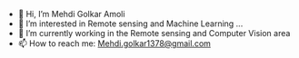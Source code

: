 - 👋 Hi, I’m Mehdi Golkar Amoli
- 👀 I’m interested in Remote sensing and Machine Learning ...
- 🌱 I’m currently working in the Remote sensing and Computer Vision area 
- 📫 How to reach me: Mehdi.golkar1378@gmail.com

<!---
MegaRsIran/MegaRsIran is a ✨ special ✨ repository because its `README.md` (this file) appears on your GitHub profile.
You can click the Preview link to take a look at your changes.
--->
